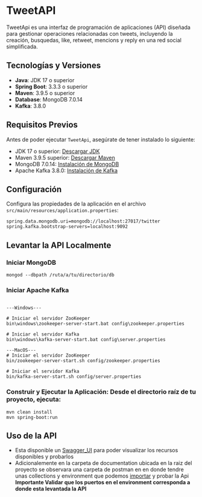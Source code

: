 # TweetAPI

TweetApi es una interfaz de programación de aplicaciones (API) diseñada para gestionar operaciones relacionadas con
tweets, incluyendo la creación, busquedas, like, retweet, mencions y reply en una red social simplificada.

## Tecnologías y Versiones

- **Java**: JDK 17 o superior
- **Spring Boot**: 3.3.3 o superior
- **Maven**: 3.9.5 o superior
- **Database**: MongoDB 7.0.14
- **Kafka**: 3.8.0

## Requisitos Previos

Antes de poder ejecutar `TweetApi`, asegúrate de tener instalado lo siguiente:

- JDK 17 o superior: [Descargar JDK](https://www.oracle.com/java/technologies/javase-jdk11-downloads.html)
- Maven 3.9.5 superior: [Descargar Maven](https://maven.apache.org/download.cgi)
- MongoDB 7.0.14: [Instalación de MongoDB](https://docs.mongodb.com/manual/installation/)
- Apache Kafka 3.8.0: [Instalación de Kafka](https://kafka.apache.org/documentation/#quickstart)

## Configuración

Configura las propiedades de la aplicación en el archivo `src/main/resources/application.properties`:

```properties
spring.data.mongodb.uri=mongodb://localhost:27017/twitter
spring.kafka.bootstrap-servers=localhost:9092
```

## Levantar la API Localmente

### Iniciar MongoDB

```
mongod --dbpath /ruta/a/tu/directorio/db

```

### Iniciar Apache Kafka

```

---Windows---

# Iniciar el servidor ZooKeeper
bin\windows\zookeeper-server-start.bat config\zookeeper.properties

# Iniciar el servidor Kafka
bin\windows\kafka-server-start.bat config\server.properties

---MacOS---
# Iniciar el servidor ZooKeeper
bin/zookeeper-server-start.sh config/zookeeper.properties

# Iniciar el servidor Kafka
bin/kafka-server-start.sh config/server.properties

```

### Construir y Ejecutar la Aplicación: Desde el directorio raíz de tu proyecto, ejecuta:

```
mvn clean install
mvn spring-boot:run

```

## Uso de la API

- Esta disponible un [Swagger_UI](http://localhost:8080/swagger-ui/index.html#/) para poder visualizar los
  recursos disponibles y probarlos
- Adicionalemente en la carpeta de documentation ubicada en la raiz del proyecto se observara una carpeta de postman en
  en donde tendre unas collections y environment que podemos [importar](https://learning.postman.com/docs/getting-started/importing-and-exporting/importing-data/)
  y probar la Api **Importante Validar que los puertos en el environment corresponda a donde esta levantada la API**